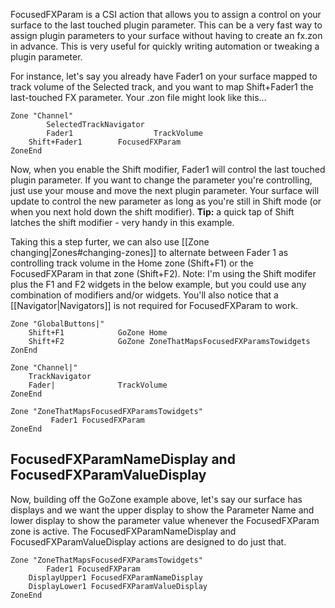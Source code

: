 FocusedFXParam is a CSI action that allows you to assign a control on your surface to the last touched plugin parameter. This can be a very fast way to assign plugin parameters to your surface without having to create an fx.zon in advance. This is very useful for quickly writing automation or tweaking a plugin parameter.

For instance, let's say you already have Fader1 on your surface mapped to track volume of the Selected track, and you want to map Shift+Fader1 the last-touched FX parameter. Your .zon file might look like this...

```` 
Zone "Channel"
        SelectedTrackNavigator
        Fader1                  TrackVolume
	Shift+Fader1 		FocusedFXParam
ZoneEnd
````

Now, when you enable the Shift modifier, Fader1 will control the last touched plugin parameter. If you want to change the parameter you're controlling, just use your mouse and move the next plugin parameter. Your surface will update to control the new parameter as long as you're still in Shift mode (or when you next hold down the shift modifier). **Tip:** a quick tap of Shift latches the shift modifier - very handy in this example.

Taking this a step furter, we can also use [[Zone changing|Zones#changing-zones]] to alternate between Fader 1 as controlling track volume in the Home zone (Shift+F1) or the FocusedFXParam in that zone (Shift+F2). Note: I'm using the Shift modifer plus the F1 and F2 widgets in the below example, but you could use any combination of modifiers and/or widgets. You'll also notice that a  [[Navigator|Navigators]]  is not required for FocusedFXParam to work.
```` 
Zone "GlobalButtons|"
	Shift+F1			GoZone Home
	Shift+F2			GoZone ZoneThatMapsFocusedFXParamsTowidgets
ZonEnd

Zone "Channel|"
	TrackNavigator
	Fader|  			TrackVolume
ZoneEnd

Zone "ZoneThatMapsFocusedFXParamsTowidgets"
         Fader1 FocusedFXParam
ZoneEnd
```` 

## FocusedFXParamNameDisplay and FocusedFXParamValueDisplay
Now, building off the GoZone example above, let's say our surface has displays and we want the upper display to show the Parameter Name and lower display to show the parameter value whenever the FocusedFXParam zone is active. The FocusedFXParamNameDisplay and FocusedFXParamValueDisplay actions are designed to do just that. 

```` 
Zone "ZoneThatMapsFocusedFXParamsTowidgets"
        Fader1 FocusedFXParam
	DisplayUpper1 FocusedFXParamNameDisplay
	DisplayLower1 FocusedFXParamValueDisplay
ZoneEnd
```` 